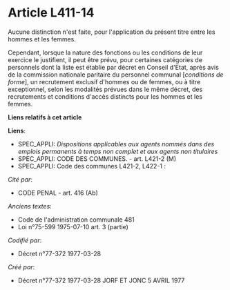 # Article L411-14

Aucune distinction n'est faite, pour l'application du présent titre entre les hommes et les femmes.

Cependant, lorsque la nature des fonctions ou les conditions de leur exercice le justifient, il peut être prévu, pour
certaines catégories de personnels dont la liste est établie par décret en Conseil d'Etat, après avis de la commission
nationale paritaire du personnel communal [*conditions de forme*], un recrutement exclusif d'hommes ou de femmes, ou à titre
exceptionnel, selon les modalités prévues dans le même décret, des recrutements et conditions d'accès distincts pour les
hommes et les femmes.

**Liens relatifs à cet article**

**Liens**:

  - SPEC_APPLI: *Dispositions applicables aux agents nommés dans des emplois permanents à temps non complet et aux agents non titulaires*
  - SPEC_APPLI: CODE DES COMMUNES. - art. L421-2 (M)
  - SPEC_APPLI: Code des communes L421-2, L422-1 :

_Cité par_:

  - CODE PENAL - art. 416 (Ab)

_Anciens textes_:

  - Code de l'administration communale 481
  - Loi n°75-599 1975-07-10 art. 3 (partie)

_Codifié par_:

  - Décret n°77-372 1977-03-28

_Créé par_:

  - Décret n°77-372 1977-03-28 JORF ET JONC 5 AVRIL 1977
